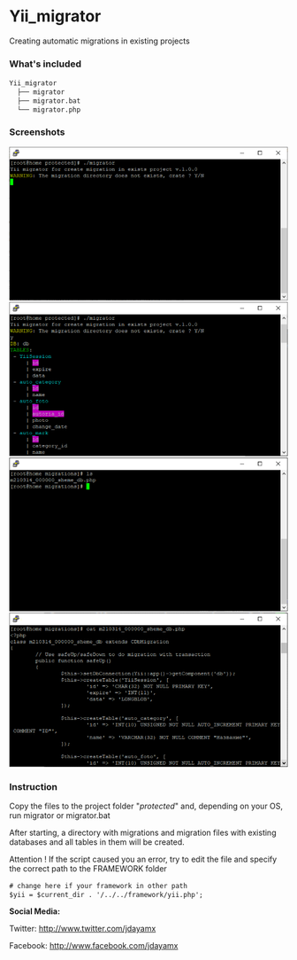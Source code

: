 # Yii_migrator
Creating automatic migrations in existing projects

### What's included
```
Yii_migrator
  ├── migrator
  ├── migrator.bat
  └── migrator.php
```
### Screenshots
![screen1](screens/screen1.png) ![screen2](screens/screen2.png)
![screen3](screens/screen3.png) ![screen4](screens/screen4.png)

### Instruction
Copy the files to the project folder "*protected*" and, depending on your OS, run migrator or migrator.bat

After starting, a directory with migrations and migration files with existing databases and all tables in them will be created. 

Attention ! If the script caused you an error, try to edit the file and specify the correct path to the FRAMEWORK folder 
```
# change here if your framework in other path
$yii = $current_dir . '/../../framework/yii.php';
```

**Social Media:**

Twitter: <http://www.twitter.com/jdayamx>

Facebook: <http://www.facebook.com/jdayamx>